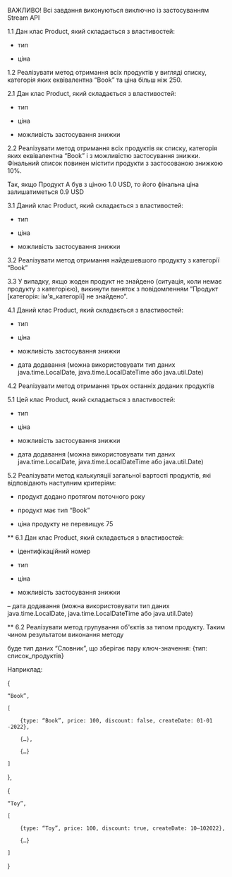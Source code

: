 ВАЖЛИВО! Всі завдання виконуються виключно із застосуванням Stream API

1.1 Дан клас Product, який складається з властивостей:

- тип

- ціна

1.2 Реалізувати метод отримання всіх продуктів у вигляді списку, категорія яких еквівалентна “Book” та ціна більш ніж 250.

2.1 Дан клас Product, який складається з властивостей:

- тип

- ціна

- можливість застосування знижки

2.2 Реалізувати метод отримання всіх продуктів як списку, категорія яких еквівалентна “Book” і з можливістю застосування знижки. Фінальний список повинен містити продукти з застосованою знижкою 10%.

Так, якщо Продукт A був з ціною 1.0 USD, то його фінальна ціна залишатиметься 0.9 USD

3.1 Даний клас Product, який складається з властивостей:

- тип

- ціна

- можливість застосування знижки

3.2 Реалізувати метод отримання найдешевшого продукту з категорії “Book”

3.3 У випадку, якщо жоден продукт не знайдено (ситуація, коли немає продукту з категорією), викинути виняток з повідомленням “Продукт [категорія: ім'я_категорії] не знайдено”.

4.1 Даний клас Product, який складається з властивостей:

- тип

- ціна

- можливість застосування знижки

- дата додавання (можна використовувати тип даних java.time.LocalDate, java.time.LocalDateTime або java.util.Date)

4.2 Реалізувати метод отримання трьох останніх доданих продуктів

5.1 Цей клас Product, який складається з властивостей:

- тип

- ціна

- можливість застосування знижки

- дата додавання (можна використовувати тип даних java.time.LocalDate, java.time.LocalDateTime або java.util.Date)

5.2 Реалізувати метод калькуляції загальної вартості продуктів, які відповідають наступним критеріям:

- продукт додано протягом поточного року

- продукт має тип “Book”

- ціна продукту не перевищує 75

** 6.1 Дан клас Product, який складається з властивостей:

- ідентифікаційний номер

- тип

- ціна

- можливість застосування знижки

– дата додавання (можна використовувати тип даних java.time.LocalDate, java.time.LocalDateTime або java.util.Date)

** 6.2 Реалізувати метод групування об'єктів за типом продукту. Таким чином результатом виконання методу

буде тип даних “Словник”, що зберігає пару ключ-значення: {тип: список_продуктів}

Наприклад:

{

	“Book”, 

	[

		{type: “Book”, price: 100, discount: false, createDate: 01-01 -2022}, 

		{…}, 

		{…}

	]

},

{

	“Toy”, 

	[

		{type: “Toy”, price: 100, discount: true, createDate: 10–102022}, 

		{…}

	]

}

